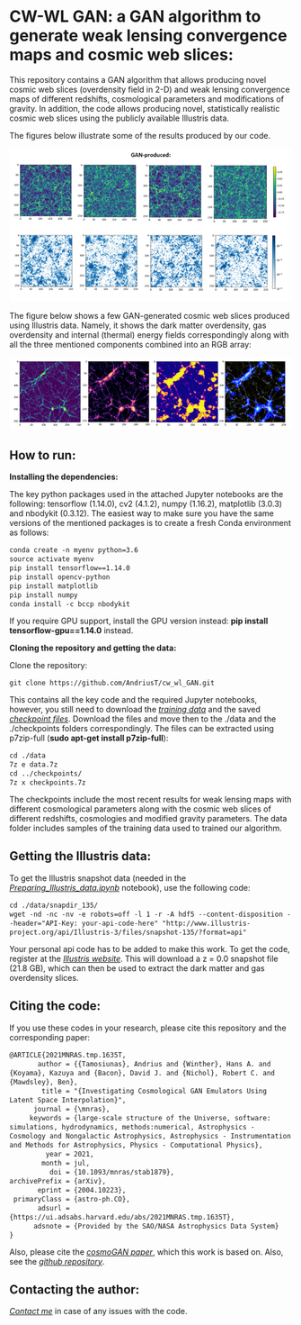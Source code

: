 # CW-WL GAN: a GAN algorithm to generate weak lensing convergence maps and cosmic web slices: 


This repository contains a GAN algorithm that allows producing novel cosmic web slices (overdensity field in 2-D) and weak lensing convergence maps of different redshifts, cosmological parameters and modifications of gravity. In addition, the code allows producing novel, statistically realistic cosmic web slices using the publicly available Illustris data.   

The figures below illustrate some of the results produced by our code.

<p align="center">
<img src="./images/cosmoGAN_cw_wl_samples.png?raw=true" width="700">
</p>

The figure below shows a few GAN-generated cosmic web slices produced using Illustris data. Namely, it shows the dark matter overdensity, gas overdensity and internal (thermal) energy fields correspondingly along with all the three mentioned components combined into an RGB array:  

<p align="center">
<img src="./images/illustris_GAN_samples.png?raw=true" width="700">
</p>

## How to run:

**Installing the dependencies:**

The key python packages used in the attached Jupyter notebooks are the following: tensorflow (1.14.0), cv2 (4.1.2), numpy (1.16.2), matplotlib (3.0.3) and nbodykit (0.3.12). The easiest way to make sure you have the same versions of the mentioned packages is to create a fresh Conda environment as follows:

```
conda create -n myenv python=3.6
source activate myenv
pip install tensorflow==1.14.0
pip install opencv-python
pip install matplotlib
pip install numpy
conda install -c bccp nbodykit
```

If you require GPU support, install the GPU version instead: **pip install tensorflow-gpu==1.14.0** instead.

**Cloning the repository and getting the data:**

Clone the repository:

```
git clone https://github.com/AndriusT/cw_wl_GAN.git
```

This contains all the key code and the required Jupyter notebooks, however, you still need to download the [*training data*](https://drive.google.com/open?id=10h827ENwIfqjQg3yIXF5W-5oYbKKb_Bp) and the saved [*checkpoint files*](https://drive.google.com/open?id=1LxQZODfKyDfJM1bTanHhVY98dXVpPbiw). Download the files and move then to the ./data and the ./checkpoints folders correspondingly. The files can be extracted using p7zip-full (**sudo apt-get install p7zip-full**): 

```
cd ./data
7z e data.7z
cd ../checkpoints/
7z x checkpoints.7z
```

The checkpoints include the most recent results for weak lensing maps with different cosmological parameters along with the cosmic web slices of different redshifts, cosmologies and modified gravity parameters. The data folder includes samples of the training data used to trained our algorithm. 

## Getting the Illustris data:

To get the Illustris snapshot data (needed in the [*Preparing_Illustris_data.ipynb*](./Preparing_Illustris_data.ipynb) notebook), use the following code:

```
cd ./data/snapdir_135/
wget -nd -nc -nv -e robots=off -l 1 -r -A hdf5 --content-disposition --header="API-Key: your-api-code-here" "http://www.illustris-project.org/api/Illustris-3/files/snapshot-135/?format=api"
```

Your personal api code has to be added to make this work. To get the code, register at the [*Illustris website*](https://www.illustris-project.org/). This will download a z = 0.0 snapshot file (21.8 GB), which can then be used to extract the dark matter and gas overdensity slices. 

## Citing the code:

If you use these codes in your research, please cite this repository and the corresponding paper:

```
@ARTICLE{2021MNRAS.tmp.1635T,
       author = {{Tamosiunas}, Andrius and {Winther}, Hans A. and {Koyama}, Kazuya and {Bacon}, David J. and {Nichol}, Robert C. and {Mawdsley}, Ben},
        title = "{Investigating Cosmological GAN Emulators Using Latent Space Interpolation}",
      journal = {\mnras},
     keywords = {large-scale structure of the Universe, software: simulations, hydrodynamics, methods:numerical, Astrophysics - Cosmology and Nongalactic Astrophysics, Astrophysics - Instrumentation and Methods for Astrophysics, Physics - Computational Physics},
         year = 2021,
        month = jul,
          doi = {10.1093/mnras/stab1879},
archivePrefix = {arXiv},
       eprint = {2004.10223},
 primaryClass = {astro-ph.CO},
       adsurl = {https://ui.adsabs.harvard.edu/abs/2021MNRAS.tmp.1635T},
      adsnote = {Provided by the SAO/NASA Astrophysics Data System}
}
```

Also, please cite the [*cosmoGAN paper*](https://arxiv.org/abs/1706.02390), which this work is based on. Also, see the [*github repository*](https://github.com/MustafaMustafa/cosmoGAN). 

## Contacting the author: 

[*Contact me*](mailto:andrius.tamosiunas@nottingham.ac.uk) in case of any issues with the code. 
